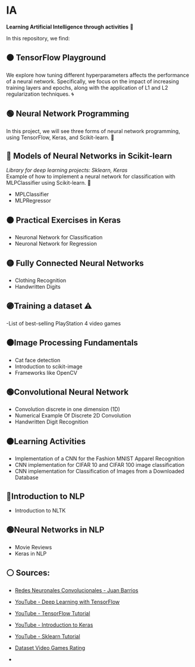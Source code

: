 # IA

**Learning Artificial Intelligence through activities** 🤖

In this repository, we find:

## 🟤 **TensorFlow Playground** 
We explore how tuning different hyperparameters affects the performance of a neural network. Specifically, we focus on the impact of increasing training layers and epochs, along with the application of L1 and L2 regularization techniques. 🌀

## 🟢 **Neural Network Programming**
In this project, we will see three forms of neural network programming, using TensorFlow, Keras, and Scikit-learn. 🧠


## 🔴 **Models of Neural Networks in Scikit-learn**
*Library for deep learning projects: Sklearn, Keras*  
Example of how to implement a neural network for classification with MLPClassifier using Scikit-learn. 🌟
- MPLClassifier
- MLPRegressor

## 🟠 **Practical Exercises in Keras**
- Neuronal Network for Classification
- Neuronal Network for Regression

## 🟡 **Fully Connected Neural Networks**
- Clothing Recognition
- Handwritten Digits

## 🟣**Training a dataset** ⚠️
-List of best-selling PlayStation 4 video games
   
## ⚫**Image Processing Fundamentals**
- Cat face detection
- Introduction to scikit-image
- Frameworks like OpenCV

## 🟢**Convolutional Neural Network**
- Convolution discrete in one dimension (1D)
- Numerical Example Of Discrete 2D Convolution
- Handwritten Digit Recognition

## 🟠**Learning Activities**
- Implementation of a CNN for the
Fashion MNIST Apparel Recognition
- CNN implementation for
CIFAR 10 and CIFAR 100 image classification
- CNN implementation for
Classification of Images from a
Downloaded Database

## 🔵**Introduction to NLP**
- Introduction to NLTK

## 🟢**Neural Networks in NLP**
- Movie Reviews
- Keras in NLP



   
## ⚪ **Sources:**
- [Redes Neuronales Convolucionales - Juan Barrios](https://www.juanbarrios.com/redes-neurales-convolucionales/)
- [YouTube - Deep Learning with TensorFlow](https://www.youtube.com/watch?v=4sWhhQwHqug&t=27s)
- [YouTube - TensorFlow Tutorial](https://www.youtube.com/watch?v=NSpC45EcMVs)
- [YouTube - Introduction to Keras](https://www.youtube.com/watch?v=j6eGHROLKP8)
- [YouTube - Sklearn Tutorial](https://www.youtube.com/watch?v=DbwKbsCWPSg&t=7s)
- [Dataset Video Games Rating](https://www.kaggle.com/datasets/drahulsingh/list-of-best-selling-ps4-games)

- 

